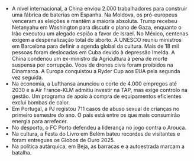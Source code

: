 *   A nível internacional, a China enviou 2.000 trabalhadores para construir uma fábrica de baterias em Espanha. Na Moldova, os pró-europeus venceram as eleições e mantêm a maioria absoluta. Trump recebeu Netanyahu em Washington para discutir o plano de Gaza, enquanto o Irão executou um alegado espião a favor de Israel. No México, centenas exigem a despenalização total do aborto. A UNESCO reuniu ministros em Barcelona para definir a agenda global da cultura. Mais de 18 mil pessoas foram deslocadas em Cuba devido à depressão Imelda. A China condenou um ex-ministro da Agricultura à pena de morte suspensa por corrupção. Voos de drones civis foram proibidos na Dinamarca. A Europa conquistou a Ryder Cup aos EUA pela segunda vez seguida.
*   Na economia, a Lufthansa anunciou o corte de 4.000 empregos até 2030 e a Air France-KLM admitiu investir na TAP, mas exige controlo na gestão. Um programa de apoio à compra de equipamentos eficientes exclui bombas de calor.
*   Em Portugal, a PJ registou 711 casos de abuso sexual de crianças no primeiro semestre do ano. O país está entre os que mais consumirão energia para arrefecer.
*   No desporto, o FC Porto defendeu a liderança no jogo contra o Arouca.
*   Na cultura, a Festa do Livro em Belém bateu recordes de visitantes e foram entregues os Globos de Ouro 2025.
*   Na política autárquica, em Beja, as barracas e a autoestrada marcam a batalha.